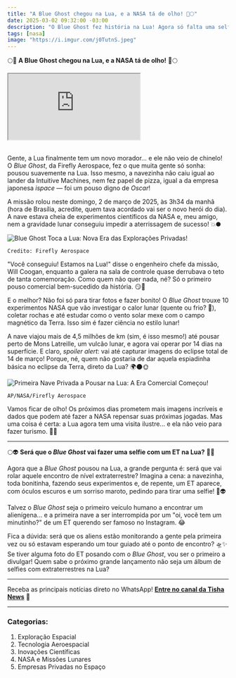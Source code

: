 ```yaml
---
title: "A Blue Ghost chegou na Lua, e a NASA tá de olho! 🚀🌕"
date: 2025-03-02 09:32:00 -03:00
description: "O Blue Ghost fez história na Lua! Agora só falta uma selfie com os ETs para completar o rolê cósmico."
tags: [nasa]
image: "https://i.imgur.com/j0TutnS.jpeg"
---
```


🌕🚀 **A Blue Ghost chegou na Lua, e a NASA tá de olho!** 🚀🌕

<div class="video-wrapper">
<div class="plyr__video-embed" id="youtube-player">
<iframe src="https://www.youtube.com/embed/BuSkJ114mt8" allowfullscreen="" allowtransparency="" allow="autoplay"></iframe>
</div>
</div>
<br />

Gente, a Lua finalmente tem um novo morador… e ele não veio de chinelo! O *Blue Ghost*, da Firefly Aerospace, fez o que muita gente só sonha: pousou suavemente na Lua. 
Isso mesmo, a navezinha não caiu igual ao lander da Intuitive Machines, nem fez papel de pizza, igual a da empresa japonesa *ispace* — foi um pouso digno de *Oscar*!

A missão rolou neste domingo, 2 de março de 2025, às 3h34 da manhã (hora de Brasília, acredite, quem tava acordado vai ser o novo herói do dia). 
A nave estava cheia de experimentos científicos da NASA e, meu amigo, nem a gravidade lunar conseguiu impedir a aterrissagem de sucesso! 💥🌑

![Blue Ghost Toca a Lua: Nova Era das Explorações Privadas!](https://i1.wp.com/www.nasa.gov/wp-content/uploads/2025/03/blue-ghost-first-image-1.jpg?resize=750,450)

    Credito: Firefly Aerospace


"Você conseguiu! Estamos na Lua!" disse o engenheiro chefe da missão, Will Coogan, enquanto a galera na sala de controle quase derrubava o teto de tanta comemoração. Como quem não quer nada, né? Só o primeiro pouso comercial bem-sucedido da história. 😏🙌

E o melhor? Não foi só para tirar fotos e fazer bonito! O *Blue Ghost* trouxe 10 experimentos NASA que vão investigar o calor lunar (quente ou frio? 🤔), coletar rochas e até estudar como o vento solar mexe com o campo magnético da Terra. Isso sim é fazer ciência no estilo lunar!

A nave viajou mais de 4,5 milhões de km (sim, é isso mesmo!) até pousar perto de Mons Latreille, um vulcão lunar, e agora vai operar por 14 dias na superfície. 
E claro, *spoiler alert*: vai até capturar imagens do eclipse total de 14 de março! Porque, né, quem não gostaria de dar aquela espiadinha básica no eclipse da Terra, direto da Lua? 🌍🌑🌞

![Primeira Nave Privada a Pousar na Lua: A Era Comercial Começou!](https://i1.wp.com/npr-brightspot.s3.amazonaws.com/f1/d8/62782ee447cc9a23881999f5eb98/ap25061422614302.jpg?resize=750,450)

`AP/NASA/Firefly Aerospace`


Vamos ficar de olho! Os próximos dias prometem mais imagens incríveis e dados que podem até fazer a NASA repensar suas próximas jogadas. 
Mas uma coisa é certa: a Lua agora tem uma visita ilustre... e ela não veio para fazer turismo. 👏🚀


---

🌕👽 **Será que o *Blue Ghost* vai fazer uma selfie com um ET na Lua?** 🤳👾

Agora que a *Blue Ghost* pousou na Lua, a grande pergunta é: será que vai rolar aquele encontro de nível extraterrestre?
Imagina a cena: a navezinha, toda bonitinha, fazendo seus experimentos e, de repente, um ET aparece, com óculos escuros e um sorriso maroto, pedindo para tirar uma selfie! 📸👽

Talvez o *Blue Ghost* seja o primeiro veículo humano a encontrar um alienígena... 
e a primeira nave a ser interrompida por um "oi, você tem um minutinho?" de um ET querendo ser famoso no Instagram. 😂

Fica a dúvida: será que os aliens estão monitorando a gente pela primeira vez ou só estavam esperando um tour guiado até o ponto de encontro? 🛸✨ 
Se tiver alguma foto do ET posando com o *Blue Ghost*, vou ser o primeiro a divulgar! Quem sabe o próximo grande lançamento não seja um álbum de selfies com extraterrestres na Lua?

---

Receba as principais notícias direto no WhatsApp!</strong> <a href="https://www.whatsapp.com/channel/0029VaiPYBPLo4heVf0U3u2d" target="_blank" rel="noopener noreferrer"><strong>Entre no canal da Tisha News</strong></a> 📲

---

###  **Categorias:**

1.  Exploração Espacial
2.  Tecnologia Aeroespacial
3.  Inovações Científicas
4.  NASA e Missões Lunares
5.  Empresas Privadas no Espaço

